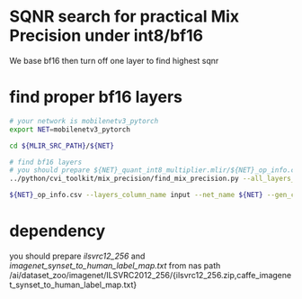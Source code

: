 # SQNR search for practical Mix Precision under int8/bf16

We base bf16 then turn off one layer to find highest sqnr 

# find proper bf16 layers
```sh
# your network is mobilenetv3_pytorch
export NET=mobilenetv3_pytorch

cd ${MLIR_SRC_PATH}/${NET}

# find bf16 layers
# you should prepare ${NET}_quant_int8_multiplier.mlir/${NET}_op_info.csv, mayber do \${NET}_regression_1_fp32 and \${NET}_regression_2_int8 at first
../python/cvi_toolkit/mix_precision/find_mix_precision.py --all_layers_name_csv_file

${NET}_op_info.csv --layers_column_name input --net_name ${NET} --gen_cmd_script ../python/cvi_toolkit/mix_precision/gen_mix_precision.sh --model ${NET}_quant_int8_multiplier.mlir
```

# dependency

you should prepare *ilsvrc12_256* and *imagenet_synset_to_human_label_map.txt* from nas path /ai/dataset_zoo/imagenet/ILSVRC2012_256/{ilsvrc12_256.zip,caffe_imagenet_synset_to_human_label_map.txt}
